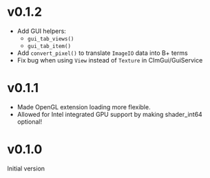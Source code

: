 # v0.1.2

* Add GUI helpers:
  * `gui_tab_views()`
  * `gui_tab_item()`
* Add `convert_pixel()` to translate `ImageIO` data into B+ terms
* Fix bug when using `View` instead of `Texture` in CImGui/GuiService

# v0.1.1

* Made OpenGL extension loading more flexible.
* Allowed for Intel integrated GPU support by making shader_int64 optional!

# v0.1.0

Initial version